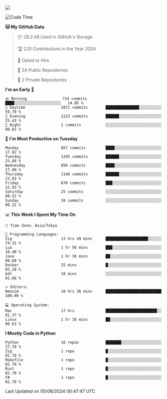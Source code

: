 ![](https://komarev.com/ghpvc/?username=kitagawa-hr)

<!--START_SECTION:waka-->
![Code Time](http://img.shields.io/badge/Code%20Time-987%20hrs%2041%20mins-blue)

**🐱 My GitHub Data** 

> 📦 28.2 kB Used in GitHub's Storage 
 > 
> 🏆 225 Contributions in the Year 2024
 > 
> 💼 Opted to Hire
 > 
> 📜 34 Public Repositories 
 > 
> 🔑 2 Private Repositories 
 > 
**I'm an Early 🐤** 

```text
🌞 Morning                714 commits         ████░░░░░░░░░░░░░░░░░░░░░   14.85 % 
🌆 Daytime                2871 commits        ███████████████░░░░░░░░░░   59.70 % 
🌃 Evening                1223 commits        ██████░░░░░░░░░░░░░░░░░░░   25.43 % 
🌙 Night                  1 commits           ░░░░░░░░░░░░░░░░░░░░░░░░░   00.02 % 
```
📅 **I'm Most Productive on Tuesday** 

```text
Monday                   857 commits         ████░░░░░░░░░░░░░░░░░░░░░   17.82 % 
Tuesday                  1245 commits        ██████░░░░░░░░░░░░░░░░░░░   25.89 % 
Wednesday                856 commits         ████░░░░░░░░░░░░░░░░░░░░░   17.80 % 
Thursday                 1146 commits        ██████░░░░░░░░░░░░░░░░░░░   23.83 % 
Friday                   670 commits         ███░░░░░░░░░░░░░░░░░░░░░░   13.93 % 
Saturday                 25 commits          ░░░░░░░░░░░░░░░░░░░░░░░░░   00.52 % 
Sunday                   10 commits          ░░░░░░░░░░░░░░░░░░░░░░░░░   00.21 % 
```


📊 **This Week I Spent My Time On** 

```text
🕑︎ Time Zone: Asia/Tokyo

💬 Programming Languages: 
Zig                      13 hrs 49 mins      ███████████████████░░░░░░   74.31 % 
Lua                      1 hr 56 mins        ███░░░░░░░░░░░░░░░░░░░░░░   10.40 % 
Java                     1 hr 36 mins        ██░░░░░░░░░░░░░░░░░░░░░░░   08.68 % 
Docker                   25 mins             █░░░░░░░░░░░░░░░░░░░░░░░░   02.28 % 
kdl                      18 mins             ░░░░░░░░░░░░░░░░░░░░░░░░░   01.66 % 

🔥 Editors: 
Neovim                   18 hrs 36 mins      █████████████████████████   100.00 % 

💻 Operating System: 
Mac                      17 hrs              ███████████████████████░░   91.37 % 
Linux                    1 hr 36 mins        ██░░░░░░░░░░░░░░░░░░░░░░░   08.63 % 
```

**I Mostly Code in Python** 

```text
Python                   10 repos            ███████░░░░░░░░░░░░░░░░░░   27.78 % 
Zig                      1 repo              █░░░░░░░░░░░░░░░░░░░░░░░░   02.78 % 
Makefile                 1 repo              █░░░░░░░░░░░░░░░░░░░░░░░░   02.78 % 
Rust                     1 repo              █░░░░░░░░░░░░░░░░░░░░░░░░   02.78 % 
F#                       1 repo              █░░░░░░░░░░░░░░░░░░░░░░░░   02.78 % 
```




 Last Updated on 05/08/2024 00:47:47 UTC
<!--END_SECTION:waka-->
